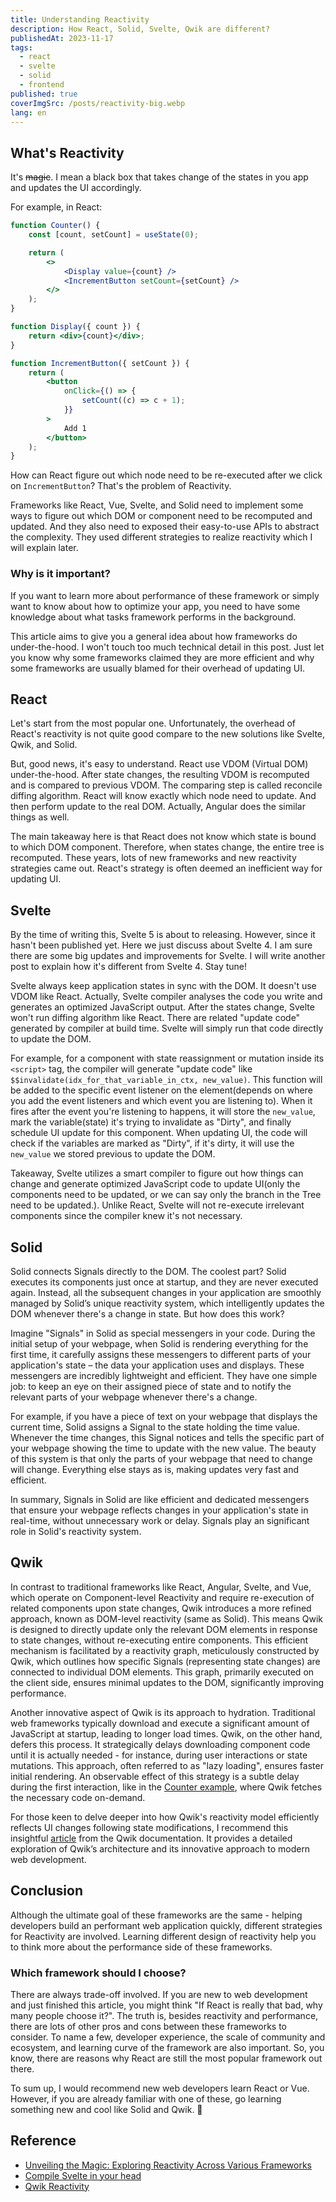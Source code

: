 ```yaml
---
title: Understanding Reactivity
description: How React, Solid, Svelte, Qwik are different?
publishedAt: 2023-11-17
tags:
  - react
  - svelte
  - solid
  - frontend
published: true
coverImgSrc: /posts/reactivity-big.webp
lang: en
---
```


<script>
	import Callout from "../lib/mdsvex/custom/Callout.svelte";
</script>

## What's Reactivity

It's ~~magic~~. I mean a black box that takes change of the states in you app and updates the UI accordingly.

For example, in React:

```jsx
function Counter() {
	const [count, setCount] = useState(0);

	return (
		<>
			<Display value={count} />
			<IncrementButton setCount={setCount} />
		</>
	);
}

function Display({ count }) {
	return <div>{count}</div>;
}

function IncrementButton({ setCount }) {
	return (
		<button
			onClick={() => {
				setCount((c) => c + 1);
			}}
		>
			Add 1
		</button>
	);
}
```

How can React figure out which node need to be re-executed after we click on `IncrementButton`? That's the problem of Reactivity.

Frameworks like React, Vue, Svelte, and Solid need to implement some ways to figure out which DOM or component need to be recomputed and updated. And they also need to exposed their easy-to-use APIs to abstract the complexity. They used different strategies to realize reactivity which I will explain later.

### Why is it important?

If you want to learn more about performance of these framework or simply want to know about how to optimize your app, you need to have some knowledge about what tasks framework performs in the background.

This article aims to give you a general idea about how frameworks do under-the-hood. I won't touch too much technical detail in this post. Just let you know why some frameworks claimed they are more efficient and why some frameworks are usually blamed for their overhead of updating UI.

## React

Let's start from the most popular one. Unfortunately, the overhead of React's reactivity is not quite good compare to the new solutions like Svelte, Qwik, and Solid.

But, good news, it's easy to understand. React use VDOM (Virtual DOM) under-the-hood. After state changes, the resulting VDOM is recomputed and is compared to previous VDOM. The comparing step is called reconcile diffing algorithm. React will know exactly which node need to update. And then perform update to the real DOM. Actually, Angular does the similar things as well.

The main takeaway here is that React does not know which state is bound to which DOM component. Therefore, when states change, the entire tree is recomputed. These years, lots of new frameworks and new reactivity strategies came out. React's strategy is often deemed an inefficient way for updating UI.

## Svelte

<Callout type="Disclaimer">
	By the time of writing this, Svelte 5 is about to releasing. However, since it hasn't been published yet. Here we just discuss about Svelte 4. I am sure there are some big updates and improvements for Svelte. I will write another post to explain how it's different from Svelte 4. Stay tune!
</Callout>

Svelte always keep application states in sync with the DOM. It doesn't use VDOM like React. Actually, Svelte compiler analyses the code you write and generates an optimized JavaScript output. After the states change, Svelte won't run diffing algorithm like React. There are related "update code" generated by compiler at build time. Svelte will simply run that code directly to update the DOM.

For example, for a component with state reassignment or mutation inside its `<script>` tag, the compiler will generate "update code" like `$$invalidate(idx_for_that_variable_in_ctx, new_value)`. This function will be added to the specific event listener on the element(depends on where you add the event listeners and which event you are listening to). When it fires after the event you're listening to happens, it will store the `new_value`, mark the variable(state) it's trying to invalidate as "Dirty", and finally schedule UI update for this component. When updating UI, the code will check if the variables are marked as "Dirty", if it's dirty, it will use the `new_value` we stored previous to update the DOM.

Takeaway, Svelte utilizes a smart compiler to figure out how things can change and generate optimized JavaScript code to update UI(only the components need to be updated, or we can say only the branch in the Tree need to be updated.). Unlike React, Svelte will not re-execute irrelevant components since the compiler knew it's not necessary.

## Solid

Solid connects Signals directly to the DOM. The coolest part? Solid executes its components just once at startup, and they are never executed again. Instead, all the subsequent changes in your application are smoothly managed by Solid’s unique reactivity system, which intelligently updates the DOM whenever there's a change in state. But how does this work?

Imagine "Signals" in Solid as special messengers in your code. During the initial setup of your webpage, when Solid is rendering everything for the first time, it carefully assigns these messengers to different parts of your application's state – the data your application uses and displays. These messengers are incredibly lightweight and efficient. They have one simple job: to keep an eye on their assigned piece of state and to notify the relevant parts of your webpage whenever there's a change.

For example, if you have a piece of text on your webpage that displays the current time, Solid assigns a Signal to the state holding the time value. Whenever the time changes, this Signal notices and tells the specific part of your webpage showing the time to update with the new value. The beauty of this system is that only the parts of your webpage that need to change will change. Everything else stays as is, making updates very fast and efficient.

In summary, Signals in Solid are like efficient and dedicated messengers that ensure your webpage reflects changes in your application's state in real-time, without unnecessary work or delay. Signals play an significant role in Solid's reactivity system.

## Qwik

In contrast to traditional frameworks like React, Angular, Svelte, and Vue, which operate on Component-level Reactivity and require re-execution of related components upon state changes, Qwik introduces a more refined approach, known as DOM-level reactivity (same as Solid). This means Qwik is designed to directly update only the relevant DOM elements in response to state changes, without re-executing entire components. This efficient mechanism is facilitated by a reactivity graph, meticulously constructed by Qwik, which outlines how specific Signals (representing state changes) are connected to individual DOM elements. This graph, primarily executed on the client side, ensures minimal updates to the DOM, significantly improving performance.

Another innovative aspect of Qwik is its approach to hydration. Traditional web frameworks typically download and execute a significant amount of JavaScript at startup, leading to longer load times. Qwik, on the other hand, defers this process. It strategically delays downloading component code until it is actually needed - for instance, during user interactions or state mutations. This approach, often referred to as "lazy loading", ensures faster initial rendering. An observable effect of this strategy is a subtle delay during the first interaction, like in the [Counter example](https://stackblitz.com/edit/qwik-starter-j7ckh4?file=src/routes/index.tsx), where Qwik fetches the necessary code on-demand.

For those keen to delve deeper into how Qwik's reactivity model efficiently reflects UI changes following state modifications, I recommend this insightful [article](https://qwik.builder.io/docs/concepts/reactivity/) from the Qwik documentation. It provides a detailed exploration of Qwik’s architecture and its innovative approach to modern web development.

## Conclusion

Although the ultimate goal of these frameworks are the same - helping developers build an performant web application quickly, different strategies for Reactivity are involved. Learning different design of reactivity help you to think more about the performance side of these frameworks.

### Which framework should I choose?

There are always trade-off involved. If you are new to web development and just finished this article, you might think "If React is really that bad, why many people choose it?". The truth is, besides reactivity and performance, there are lots of other pros and cons between these frameworks to consider. To name a few, developer experience, the scale of community and ecosystem, and learning curve of the framework are also important. So, you know, there are reasons why React are still the most popular framework out there.

To sum up, I would recommend new web developers learn React or Vue. However, if you are already familiar with one of these, go learning something new and cool like Solid and Qwik. 🎉

## Reference

- [Unveiling the Magic: Exploring Reactivity Across Various Frameworks](https://www.builder.io/blog/reactivity-across-frameworks)
- [Compile Svelte in your head](https://lihautan.com/compile-svelte-in-your-head-part-1/)
- [Qwik Reactivity](https://qwik.builder.io/docs/concepts/reactivity/)
